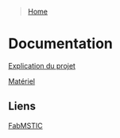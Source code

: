 > [Home](../README.md)

# Documentation 
[Explication du projet](DetailProjet.md)

[Matériel](Materiel.md)

## Liens
[FabMSTIC](FabMSTIC.md)


